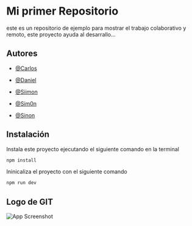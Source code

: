 

# Mi primer Repositorio



este es un repositorio de ejemplo para mostrar el trabajo colaborativo y remoto, este proyecto ayuda al desarrallo...





## Autores



- [@Carlos](https://www.github.com/octokatherine)

- [@Daniel](https://www.github.com/octokatherine)

- [@Siimon](https://www.github.com/octokatherine)

- [@Sim0n](https://www.github.com/octokatherine)

- [@Sinon](https://www.github.com/octokatherine)


## Instalación



Instala este proyecto ejecutando el siguiente comando en la terminal



```bash
npm install
```



Ininicaliza el proyecto con el siguiente comando





```bash
npm run dev
```

## Logo de GIT



![App Screenshot](https://git-scm.com/images/logo@2x.png)





